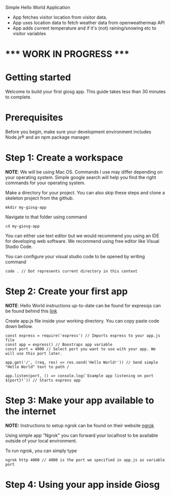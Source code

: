 Simple Hello World Application

* App fetches visitor location from visitor data.
* App uses location data to fetch weather data from openweathermap API
* App adds current temperature and if it's (not) raining/snowing etc to visitor variables


# *** WORK IN PROGRESS *** #

# Getting started

Welcome to build your first giosg app. This guide takes less than 30 minutes to complete.

# Prerequisites

Before you begin, make sure your development environment includes Node.js® and an npm package manager.

# Step 1: Create a workspace

**NOTE**: We will be using Mac OS. Commands I use may differ depending on your operating system. Simple google search will help you find the right commands for your operating system.

Make a directory for your project. You can also skip these steps and clone a skeleton project from the github.

```
mkdir my-giosg-app
```

Navigate to that folder using command

```
cd my-giosg-app
```

You can either use text editor but we would recommend you using an IDE for developing web software. We recommend using free editor like Visual Studio Code.

You can configure your visual studio code to be opened by writing command

```
code . // Dot represents current directory in this context
```

# Step 2: Create your first app

**NOTE**: Hello World instructions up-to-date can be found for expressjs can be found behind this [link](https://expressjs.com/en/starter/hello-world.html)

Create app.js file inside your working directory.
You can copy paste code down bellow.

```
const express = require('express') // Imports express to your app.js file
const app = express() // Boostraps app variable
const port = 4000 // Select port you want to use with your app. We will use this port later.

app.get('/', (req, res) => res.send('Hello World!')) // Send simple "Hello World" text to path / 

app.listen(port, () => console.log(`Example app listening on port ${port}!`)) // Starts express app
```

# Step 3: Make your app available to the internet

**NOTE:** Instructions to setup ngrok can be found on their website [ngrok](https://ngrok.com)

Using simple app "Ngrok" you can forward your localhost to be available outside of your local environment.

To run ngrok, you can simply type
```
ngrok http 4000 // 4000 is the port we specified in app.js as variable port
```

# Step 4: Using your app inside Giosg


